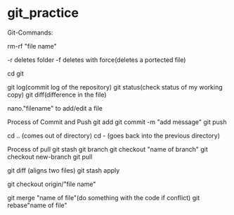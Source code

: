 # git_practice

Git-Commands:

rm-rf "file name"

-r deletes folder
-f deletes with force(deletes a portected file)

cd git

git log(commit log of the repository)
git status(check status of my working copy)
git diff(difference in the file)

nano."filename" to add/edit a file

Process of Commit and Push
git add
git commit -m "add message"
git push

cd .. (comes out of directory)
cd - (goes back into the previous directory)

Process of pull
git stash
git branch
git checkout "name of branch"
git checkout new-branch
git pull

git diff (aligns two files)
git stash apply

git checkout origin/"file name"

git merge "name of file"(do something with the code if conflict)
git rebase"name of file"

